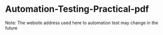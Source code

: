 # Automation-Testing-Practical-pdf
Note: The website address used here to automation test may change in the future
